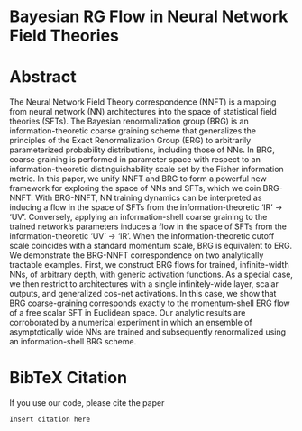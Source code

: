 # Bayesian RG Flow in Neural Network Field Theories

# Abstract
The Neural Network Field Theory correspondence (NNFT) is a mapping from neural network (NN)
architectures into the space of statistical field theories (SFTs). The Bayesian renormalization group
(BRG) is an information-theoretic coarse graining scheme that generalizes the principles of the Exact
Renormalization Group (ERG) to arbitrarily parameterized probability distributions, including those of
NNs. In BRG, coarse graining is performed in parameter space with respect to an information-theoretic
distinguishability scale set by the Fisher information metric. In this paper, we unify NNFT and BRG
to form a powerful new framework for exploring the space of NNs and SFTs, which we coin BRG-NNFT. 
With BRG-NNFT, NN training dynamics can be interpreted as inducing a flow in the space of SFTs from the 
information-theoretic ‘IR’ → ‘UV’. Conversely, applying an information-shell coarse graining to the 
trained network’s parameters induces a flow in the space of SFTs from the information-theoretic 
‘UV’ → ‘IR’. When the information-theoretic cutoff scale coincides with a standard momentum scale, 
BRG is equivalent to ERG. We demonstrate the BRG-NNFT correspondence on two analytically tractable 
examples. First, we construct BRG flows for trained, infinite-width NNs, of arbitrary depth, with 
generic activation functions. As a special case, we then restrict to architectures with a single
infinitely-wide layer, scalar outputs, and generalized cos-net activations. In this case, we show that
BRG coarse-graining corresponds exactly to the momentum-shell ERG flow of a free scalar SFT in
Euclidean space. Our analytic results are corroborated by a numerical experiment in which an ensemble
of asymptotically wide NNs are trained and subsequently renormalized using an information-shell BRG
scheme.

# BibTeX Citation
If you use our code, please cite the paper
```
Insert citation here
```
